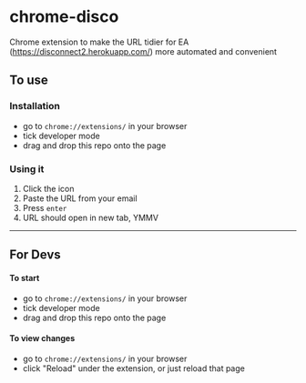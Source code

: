 # chrome-disco
Chrome extension to make the URL tidier for EA (https://disconnect2.herokuapp.com/) more automated and convenient

## To use
### Installation
- go to `chrome://extensions/` in your browser
- tick developer mode
- drag and drop this repo onto the page

### Using it
1. Click the icon 
2. Paste the URL from your email
3. Press `enter`
4. URL should open in new tab, YMMV

--------

## For Devs
#### To start
- go to `chrome://extensions/` in your browser
- tick developer mode
- drag and drop this repo onto the page

#### To view changes
- go to `chrome://extensions/` in your browser
- click "Reload" under the extension, or just reload that page

